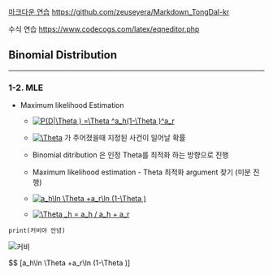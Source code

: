 

[마크다운 연습](https://github.com/zeuseyera/Markdown_TongDal-kr)
https://github.com/zeuseyera/Markdown_TongDal-kr

수식 연습
https://www.codecogs.com/latex/eqneditor.php


## Binomial Distribution
---

### 1-2. MLE

- Maximum likelihood Estimation 
  * <a href="https://www.codecogs.com/eqnedit.php?latex=P(D|\Theta&space;)&space;=\Theta&space;^a_h(1-\Theta&space;)^a_r" target="_blank"><img src="https://latex.codecogs.com/gif.latex?P(D|\Theta&space;)&space;=\Theta&space;^a_h(1-\Theta&space;)^a_r" title="P(D|\Theta ) =\Theta ^a_h(1-\Theta )^a_r" /></a>
  * <a href="https://www.codecogs.com/eqnedit.php?latex=\Theta" target="_blank"><img src="https://latex.codecogs.com/gif.latex?\Theta" title="\Theta" /></a> 가 주어졌을때 지정된 사건이 일어날 확률
  * Binomial ditribution 은 인정 Theta를 최적화 하는 방향으로 진행 
  * Maximum likelihood estimation - Theta 최적화 argument 찾기 (미분 진행)
  * <a href="https://www.codecogs.com/eqnedit.php?latex=a_h\ln&space;\Theta&space;&plus;a_r\ln&space;(1-\Theta&space;)" target="_blank"><img src="https://latex.codecogs.com/gif.latex?a_h\ln&space;\Theta&space;&plus;a_r\ln&space;(1-\Theta&space;)" title="a_h\ln \Theta +a_r\ln (1-\Theta )" /></a>
  
  * <a href="https://www.codecogs.com/eqnedit.php?latex=\Theta&space;_h&space;=&space;a_h&space;/&space;a_h&space;&plus;&space;a_r" target="_blank"><img src="https://latex.codecogs.com/gif.latex?\Theta&space;_h&space;=&space;a_h&space;/&space;a_h&space;&plus;&space;a_r" title="\Theta _h = a_h / a_h + a_r" /></a>
  

```
print(커비야 안녕)
```


![커비](https://pbs.twimg.com/media/Ea8xQs5U8AAZeTG.png)



$$ \[a_h\ln \Theta +a_r\ln (1-\Theta )\]



